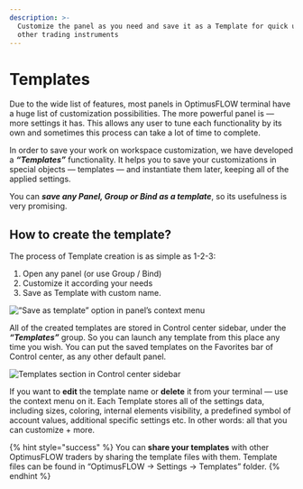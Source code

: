```yaml
---
description: >-
  Customize the panel as you need and save it as a Template for quick use for
  other trading instruments
---
```


# Templates

Due to the wide list of features, most panels in OptimusFLOW terminal have a huge list of customization possibilities. The more powerful panel is — more settings it has. This allows any user to tune each functionality by its own and sometimes this process can take a lot of time to complete.

In order to save your work on workspace customization, we have developed a _**“Templates”**_ functionality. It helps you to save your customizations in special objects — templates — and instantiate them later, keeping all of the applied settings.

You can _**save any Panel, Group or Bind as a template**_, so its usefulness is very promising.

## How to create the template?

The process of Template creation is as simple as 1-2-3:

1. Open any panel \(or use Group / Bind\)
2. Customize it according your needs
3. Save as Template with custom name.

![&#x201C;Save as template&#x201D; option in panel&#x2019;s context menu](../.gitbook/assets/screenshot_129.png)

All of the created templates are stored in Control center sidebar, under the _**“Templates”**_ group. So you can launch any template from this place any time you wish. You can put the saved templates on the Favorites bar of Control center, as any other default panel.

![Templates section in Control center sidebar](../.gitbook/assets/templates.png)

If you want to **edit** the template name or **delete** it from your terminal — use the context menu on it. Each Template stores all of the settings data, including sizes, coloring, internal elements visibility, a predefined symbol of account values, additional specific settings etc. In other words: all that you can customize + more.

{% hint style="success" %}
You can **share your templates** with other OptimusFLOW traders by sharing the template files with them. Template files can be found in “OptimusFLOW -&gt; Settings -&gt; Templates” folder.
{% endhint %}

